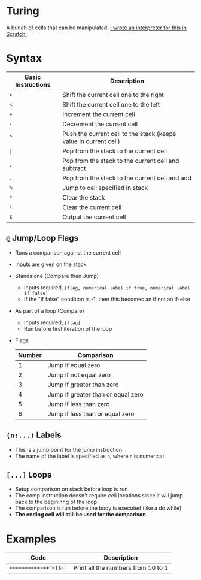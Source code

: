 # Turing

A bunch of cells that can be manipulated. [I wrote an interpreter for this in Scratch.](https://scratch.mit.edu/projects/1074402996/)

# Syntax
| Basic Instructions | Description |
| ------------------ | ----------- |
| `>` | Shift the current cell one to the right
| `<` | Shift the current cell one to the left
| `+` | Increment the current cell
| `-` | Decrement the current cell
| `^` | Push the current cell to the stack (keeps value in current cell)
| `\|` | Pop from the stack to the current cell
| `,` | Pop from the stack to the current cell and subtract
| `.` | Pop from the stack to the current cell and add
| `%` | Jump to cell specified in stack
| `*` | Clear the stack
| `!` | Clear the current cell
| `$` | Output the current cell

## `@` Jump/Loop Flags
- Runs a comparison against the current cell
- Inputs are given on the stack
- Standalone (Compare then Jump)
    - Inputs required, `[flag, numerical label if true, numerical label if false]`
    - If the "if false" condition is -1, then this becomes an if not an if-else
- As part of a loop (Compare)
    - Inputs required, `[flag]`
    - Run before first iteration of the loop
- Flags

    | Number | Comparison |
    | ------ | ---------- |
    | 1 | Jump if equal zero
    | 2 | Jump if not equal zero
    | 3 | Jump if greater than zero
    | 4 | Jump if greater than or equal zero
    | 5 | Jump if less than zero
    | 6 | Jump if less than or equal zero

## `(n:...)` Labels
- This is a jump point for the jump instruction
- The name of the label is specified as `n`, where `n` is numerical

## `[...]` Loops
- Setup comparison on stack before loop is run
- The comp instruction doesn't require cell locations since it will jump back to the begininng of the loop
- The comparison is run before the body is executed (like a do while)
- **The ending cell will still be used for the comparison**


# Examples
| Code | Description |
| ---- | ----------- |
| `++++++++++>++^<[$-]` | Print all the numbers from 10 to 1
